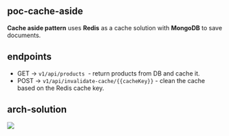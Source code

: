 ## poc-cache-aside 

**Cache aside pattern** uses **Redis** as a cache solution with **MongoDB** to save documents.

## endpoints

*   GET → `v1/api/products`  - return products from DB and cache it.
*   POST → `v1/api/invalidate-cache/{{cacheKey}}` - clean the cache based on the Redis cache key.

## arch-solution

![](https://33333.cdn.cke-cs.com/kSW7V9NHUXugvhoQeFaf/images/4d81d0716c49aab2516e00ad10788402f3270e11a7e8480c.png)
